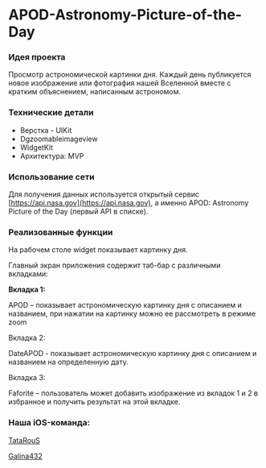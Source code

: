 # APOD-Astronomy-Picture-of-the-Day

### Идея проекта

Просмотр астрономической картинки дня. Каждый день публикуется новое изображение или фотография нашей Вселенной вместе с кратким объяснением, написанным астрономом.



### Технические детали

* Верстка - UIKit 
* Dgzoomableimageview
* WidgetKit
* Архитектура: MVP 



### Использование сети

Для получения данных используется открытый сервис [https://api.nasa.gov](https://api.nasa.gov), а именно APOD: Astronomy Picture of the Day (первый API в списке). 



### Реализованные функции

На рабочем столе widget показывает картинку дня.

Главный экран приложения содержит таб-бар с различными вкладками:

__Вкладка 1:__

APOD – показывает астрономическую картинку дня с описанием и названием, при нажатии на картинку можно ее рассмотреть в режиме zoom

Вкладка 2: 

DateAPOD - показывает астрономическую картинку дня с описанием и названием на определенную дату.

Вкладка 3: 

Faforite – пользователь может добавить изображение из вкладок 1 и 2 в избранное и получить результат на этой вкладке.


### Наша iOS-команда:

[TataRouS](https://github.com/TataRouS)

[Galina432](https://github.com/Galina432)
